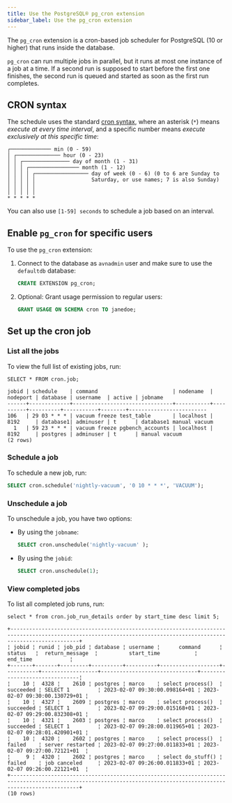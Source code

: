 ```yaml
---
title: Use the PostgreSQL® pg_cron extension
sidebar_label: Use the pg_cron extension
---
```


The `pg_cron` extension is a cron-based job scheduler for PostgreSQL (10 or higher) that runs inside the database.

`pg_cron` can run multiple jobs in parallel, but it runs at most one
instance of a job at a time. If a second run is supposed to start before
the first one finishes, the second run is queued and started as
soon as the first run completes.

## CRON syntax

The schedule uses the standard [cron syntax](https://omni.wikiwand.com/en/articles/Cron),
where an asterisk (`*`) means _execute at every time interval_, and a specific number
means _execute exclusively at this specific time_:

```text
┌───────────── min (0 - 59)
│ ┌────────────── hour (0 - 23)
│ │ ┌─────────────── day of month (1 - 31)
│ │ │ ┌──────────────── month (1 - 12)
│ │ │ │ ┌───────────────── day of week (0 - 6) (0 to 6 are Sunday to
│ │ │ │ │                  Saturday, or use names; 7 is also Sunday)
│ │ │ │ │
│ │ │ │ │
* * * * *
```

You can also use `[1-59] seconds` to schedule a job based on an interval.

## Enable `pg_cron` for specific users

To use the `pg_cron` extension:

1.  Connect to the database as `avnadmin` user and make sure to use the
    `defaultdb` database:

    ```sql
    CREATE EXTENSION pg_cron;
    ```

1.  Optional: Grant usage permission to regular users:

    ```sql
    GRANT USAGE ON SCHEMA cron TO janedoe;
    ```

## Set up the cron job

### List all the jobs

To view the full list of existing jobs, run:

```text
SELECT * FROM cron.job;

jobid | schedule    | command                        | nodename  | nodeport | database | username  | active | jobname
------+-------------+--------------------------------+-----------+----------+----------+-----------+--------+-------------------------
106   | 29 03 * * * | vacuum freeze test_table       | localhost | 8192     | database1| adminuser | t      | database1 manual vacuum
  1   | 59 23 * * * | vacuum freeze pgbench_accounts | localhost | 8192     | postgres | adminuser | t      | manual vacuum
(2 rows)
```

### Schedule a job

To schedule a new job, run:

```sql title="Vacuum every day at 10:00am (GMT)"
SELECT cron.schedule('nightly-vacuum', '0 10 * * *', 'VACUUM');
```

### Unschedule a job

To unschedule a job, you have two options:

- By using the `jobname`:

  ```sql title="Unschedule jobs using jobname"
  SELECT cron.unschedule('nightly-vacuum' );
  ```

- By using the `jobid`:

  ```sql title="Unschedule jobs using jobid"
  SELECT cron.unschedule(1);
  ```

### View completed jobs

To list all completed job runs, run:

```text
select * from cron.job_run_details order by start_time desc limit 5;

+------------------------------------------------------------------------------------------------------------------------------------------------------------------+
¦ jobid ¦ runid ¦ job_pid ¦ database ¦ username ¦      command      ¦  status   ¦  return_message  ¦          start_time           ¦           end_time            ¦
+-------+-------+---------+----------+----------+-------------------+-----------+------------------+-------------------------------+-------------------------------¦
¦    10 ¦  4328 ¦    2610 ¦ postgres ¦ marco    ¦ select process()  ¦ succeeded ¦ SELECT 1         ¦ 2023-02-07 09:30:00.098164+01 ¦ 2023-02-07 09:30:00.130729+01 ¦
¦    10 ¦  4327 ¦    2609 ¦ postgres ¦ marco    ¦ select process()  ¦ succeeded ¦ SELECT 1         ¦ 2023-02-07 09:29:00.015168+01 ¦ 2023-02-07 09:29:00.832308+01 ¦
¦    10 ¦  4321 ¦    2603 ¦ postgres ¦ marco    ¦ select process()  ¦ succeeded ¦ SELECT 1         ¦ 2023-02-07 09:28:00.011965+01 ¦ 2023-02-07 09:28:01.420901+01 ¦
¦    10 ¦  4320 ¦    2602 ¦ postgres ¦ marco    ¦ select process()  ¦ failed    ¦ server restarted ¦ 2023-02-07 09:27:00.011833+01 ¦ 2023-02-07 09:27:00.72121+01  ¦
¦     9 ¦  4320 ¦    2602 ¦ postgres ¦ marco    ¦ select do_stuff() ¦ failed    ¦ job canceled     ¦ 2023-02-07 09:26:00.011833+01 ¦ 2023-02-07 09:26:00.22121+01  ¦
+------------------------------------------------------------------------------------------------------------------------------------------------------------------+
(10 rows)
```
